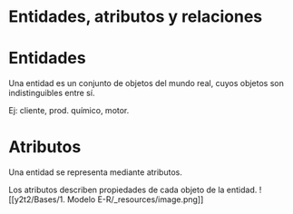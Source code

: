 
# Entidades, atributos y relaciones
# Entidades

Una entidad es un conjunto de objetos del mundo real, cuyos objetos son indistinguibles entre sí.

Ej: cliente, prod. químico, motor.

# Atributos

Una entidad se representa mediante atributos.

Los atributos describen propiedades de cada objeto de la entidad.
![[y2t2/Bases/1. Modelo E-R/_resources/image.png]]
